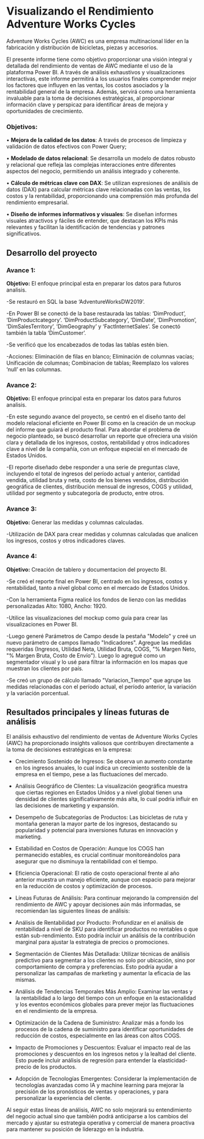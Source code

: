 # Visualizando el Rendimiento Adventure Works Cycles

Adventure Works Cycles (AWC) es una empresa multinacional líder en la fabricación y distribución de bicicletas, piezas y accesorios. 

El presente informe tiene como objetivo proporcionar una visión integral y detallada del rendimiento de ventas de AWC mediante el uso de la plataforma Power BI. A través de análisis exhaustivos y visualizaciones interactivas, este informe permitirá a los usuarios finales comprender mejor los factores que influyen en las ventas, los costos asociados y la rentabilidad general de la empresa. Además, servirá como una herramienta invaluable para la toma de decisiones estratégicas, al proporcionar información clave y perspicaz para identificar áreas de mejora y oportunidades de crecimiento.

### Objetivos:

• **Mejora de la calidad de los datos**: A través de procesos de limpieza y validación de datos efectivos con Power Query;

• **Modelado de datos relacional**: Se desarrolla un modelo de datos robusto y relacional que refleja las complejas interacciones entre diferentes aspectos del negocio, permitiendo un análisis integrado y coherente.

• **Cálculo de métricas clave con DAX**: Se utilizan expresiones de análisis de datos (DAX) para calcular métricas clave relacionadas con las ventas, los costos y la rentabilidad, proporcionando una comprensión más profunda del rendimiento empresarial.

• **Diseño de informes informativos y visuales**: Se diseñan informes visuales atractivos y fáciles de entender, que destacan los KPIs más relevantes y facilitan la identificación de tendencias y patrones significativos.


## Desarrollo del proyecto

### Avance 1:
**Objetivo:** El enfoque principal esta en preparar los datos para futuros analisis.

-Se restauró en SQL la base ‘AdventureWorksDW2019’.
  
-En Power BI se conectó de la base restaurada las tablas: ‘DimProduct’, ‘DimProductcategory’. ‘DimProductSubcategory’, ‘DimDate’, ‘DimPromotion’, ‘DimSalesTerritory’, ‘DimGeography’ y ‘FactInternetSales’. Se conectó también la tabla ‘DimCustomer’.
  
-Se verificó que los encabezados de todas las tablas estén bien.
  
-Acciones: Eliminación de filas en blanco; Eliminación de columnas vacías; Unificación de columnas; Combinacion de tablas; Reemplazo los valores ‘null’ en las columnas.


### Avance 2: 
**Objetivo:** El enfoque principal esta en preparar los datos para futuros analisis.

-En este segundo avance del proyecto, se centró en el diseño tanto del modelo relacional eficiente en Power BI como en la creación de un mockup del informe que guiará el producto final. Para abordar el problema de negocio planteado, se buscó desarrollar un reporte que ofreciera una visión clara y detallada de los ingresos, costos, rentabilidad y otros indicadores clave a nivel de la compañía, con un enfoque especial en el mercado de Estados Unidos.

-El reporte diseñado debe responder a una serie de preguntas clave, incluyendo el total de ingresos del período actual y anterior, cantidad vendida, utilidad bruta y neta, costo de los bienes vendidos, distribución geográfica de clientes, distribución mensual de ingresos, COGS y utilidad, utilidad por segmento y subcategoría de producto, entre otros.


### Avance 3: 
**Objetivo:** Generar las medidas y columnas calculadas.

-Utilización de DAX para crear medidas y columnas calculadas que analicen los ingresos, costos y otros indicadores claves. 


### Avance 4: 
**Objetivo:** Creación de tablero y documentacion del proyecto BI.

-Se creó el reporte final en Power BI, centrado en los ingresos, costos y rentabilidad, tanto a nivel global como en el mercado de Estados Unidos.
  
-Con la herramienta Figma realicé los fondos de lienzo con las medidas personalizadas Alto: 1080, Ancho: 1920.
  
-Utilice las visualizaciones del mockup como guía para crear las visualizaciones en Power BI.
  
-Luego generé Parámetros de Campo desde la pestaña "Modelo" y creé un nuevo parámetro de campos llamado "Indicadores". Agregue las medidas requeridas (Ingresos, Utilidad Neta, Utilidad Bruta, COGS, "% Margen Neto, "% Margen Bruta, Costo de Envío"). Luego lo agregué como un segmentador visual y lo usé para filtrar la información en los mapas que muestran los clientes por país.
  
-Se creó un grupo de cálculo llamado "Variacion_Tiempo" que agrupe las medidas relacionadas con el período actual, el período anterior, la variación y la variación porcentual. 



## Resultados principales y líneas futuras de análisis

El análisis exhaustivo del rendimiento de ventas de Adventure Works Cycles (AWC) ha proporcionado insights valiosos que contribuyen directamente a la toma de decisiones estratégicas en la empresa:

- Crecimiento Sostenido de Ingresos: Se observa un aumento constante en los ingresos anuales, lo cual indica un crecimiento sostenible de la empresa en el tiempo, pese a las fluctuaciones del mercado.

- Análisis Geográfico de Clientes: La visualización geográfica muestra que ciertas regiones en Estados Unidos y a nivel global tienen una densidad de clientes significativamente más alta, lo cual podría influir en las decisiones de marketing y expansión.

- Desempeño de Subcategorías de Productos: Las bicicletas de ruta y montaña generan la mayor parte de los ingresos, destacando su popularidad y potencial para inversiones futuras en innovación y marketing.

- Estabilidad en Costos de Operación: Aunque los COGS han permanecido estables, es crucial continuar monitoreándolos para asegurar que no disminuya la rentabilidad con el tiempo.

- Eficiencia Operacional: El ratio de costo operacional frente al año anterior muestra un manejo eficiente, aunque con espacio para mejorar en la reducción de costos y optimización de procesos.

- Líneas Futuras de Análisis: Para continuar mejorando la comprensión del rendimiento de AWC y apoyar decisiones aún más informadas, se recomiendan las siguientes líneas de análisis:

- Análisis de Rentabilidad por Producto: Profundizar en el análisis de rentabilidad a nivel de SKU para identificar productos no rentables o que están sub-rendimiento. Esto podría incluir un análisis de la contribución marginal para ajustar la estrategia de precios o promociones.

- Segmentación de Clientes Más Detallada: Utilizar técnicas de análisis predictivo para segmentar a los clientes no solo por ubicación, sino por comportamiento de compra y preferencias. Esto podría ayudar a personalizar las campañas de marketing y aumentar la eficacia de las mismas.

- Análisis de Tendencias Temporales Más Amplio: Examinar las ventas y la rentabilidad a lo largo del tiempo con un enfoque en la estacionalidad y los eventos económicos globales para prever mejor las fluctuaciones en el rendimiento de la empresa.

- Optimización de la Cadena de Suministro: Analizar más a fondo los procesos de la cadena de suministro para identificar oportunidades de reducción de costos, especialmente en las áreas con altos COGS.

- Impacto de Promociones y Descuentos: Evaluar el impacto real de las promociones y descuentos en los ingresos netos y la lealtad del cliente. Esto puede incluir análisis de regresión para entender la elasticidad-precio de los productos.

- Adopción de Tecnologías Emergentes: Considerar la implementación de tecnologías avanzadas como IA y machine learning para mejorar la precisión de los pronósticos de ventas y operaciones, y para personalizar la experiencia del cliente.

Al seguir estas líneas de análisis, AWC no solo mejorará su entendimiento del negocio actual sino que también podrá anticiparse a los cambios del mercado y ajustar su estrategia operativa y comercial de manera proactiva para mantener su posición de liderazgo en la industria.

